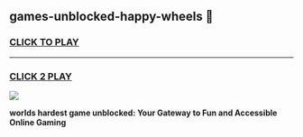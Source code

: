 
## games-unblocked-happy-wheels 👋
<h3>
<a href="https://premium.freeplayer.one?title=games-unblocked-happy-wheels&ref=14F">CLICK TO PLAY</a></h3>
<hr>

<h3>
<a href="https://premium.freeplayer.one?title=games-unblocked-happy-wheels&ref=14F">CLICK 2 PLAY</a>
  
</h3>

<a href="https://premium.freeplayer.one?title=games-unblocked-happy-wheels&ref=12F/"><img src="https://clearcache.store/games.png"></a>


**worlds hardest game unblocked: Your Gateway to Fun and Accessible Online Gaming**
